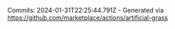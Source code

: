 Commits: 2024-01-31T22:25:44.791Z - Generated via https://github.com/marketplace/actions/artificial-grass
<br>
